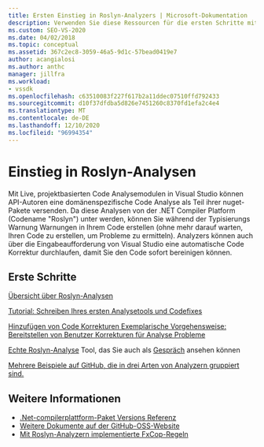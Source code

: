 ```yaml
---
title: Ersten Einstieg in Roslyn-Analyzers | Microsoft-Dokumentation
description: Verwenden Sie diese Ressourcen für die ersten Schritte mit Roslyn-Analyzern in Visual Studio. enthält ein Tutorial und einige Beispiele.
ms.custom: SEO-VS-2020
ms.date: 04/02/2018
ms.topic: conceptual
ms.assetid: 367c2ec8-3059-46a5-9d1c-57bead0419e7
author: acangialosi
ms.author: anthc
manager: jillfra
ms.workload:
- vssdk
ms.openlocfilehash: c63510083f227f617b2a11ddec07510ffd792433
ms.sourcegitcommit: d10f37dfdba5d826e7451260c8370fd1efa2c4e4
ms.translationtype: MT
ms.contentlocale: de-DE
ms.lasthandoff: 12/10/2020
ms.locfileid: "96994354"
---
```

# <a name="get-started-with-roslyn-analyzers"></a>Einstieg in Roslyn-Analysen

Mit Live, projektbasierten Code Analysemodulen in Visual Studio können API-Autoren eine domänenspezifische Code Analyse als Teil ihrer nuget-Pakete versenden. Da diese Analysen von der .NET Compiler Platform (Codename "Roslyn") unter werden, können Sie während der Typisierungs Warnung Warnungen in Ihrem Code erstellen (ohne mehr darauf warten, Ihren Code zu erstellen, um Probleme zu ermitteln). Analyzers können auch über die Eingabeaufforderung von Visual Studio eine automatische Code Korrektur durchlaufen, damit Sie den Code sofort bereinigen können.

## <a name="get-started"></a>Erste Schritte

[Übersicht über Roslyn-Analysen](../code-quality/roslyn-analyzers-overview.md)

[Tutorial: Schreiben Ihres ersten Analysetools und Codefixes](/dotnet/csharp/roslyn-sdk/tutorials/how-to-write-csharp-analyzer-code-fix)

[Hinzufügen von Code Korrekturen Exemplarische Vorgehensweise: Bereitstellen von Benutzer Korrekturen für Analyse Probleme](/archive/msdn-magazine/2015/february/csharp-adding-a-code-fix-to-your-roslyn-analyzer)

[Echte Roslyn-Analyse](../extensibility/roslyn-analyzers-and-code-aware-library-for-immutablearrays.md) Tool, das Sie auch als [Gespräch](https://channel9.msdn.com/events/Build/2015/3-725) ansehen können

[Mehrere Beispiele auf GitHub, die in drei Arten von Analyzern gruppiert sind.](https://github.com/dotnet/roslyn/blob/master/docs/analyzers/Analyzer%20Samples.md)

## <a name="see-also"></a>Weitere Informationen

- [.Net-compilerplattform-Paket Versions Referenz](roslyn-version-support.md)
- [Weitere Dokumente auf der GitHub-OSS-Website](https://github.com/dotnet/roslyn/tree/master/docs/analyzers)
- [Mit Roslyn-Analyzern implementierte FxCop-Regeln](../code-quality/fxcop-rule-port-status.md)
